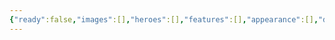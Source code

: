 ```yaml
---
{"ready":false,"images":[],"heroes":[],"features":[],"appearance":[],"dg-publish":true,"permalink":"/tabliczy/mifologicheskie-syuzhety/orfej-i-evridika/","dgPassFrontmatter":true}
---
```



